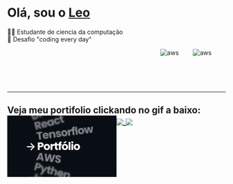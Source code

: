 #  Olá, sou o <a href="https://www.linkedin.com/in/leonardosimplicio/"> Leo</a>
👨‍💻 Estudante de ciencia da computação<br>
🧠 Desafio "coding every day"

<img src="https://images.credly.com/size/110x110/images/00634f82-b07f-4bbd-a6bb-53de397fc3a6/image.png"  align="right" alt="aws
" width="15%" height=auto>
<img src="https://images.credly.com/size/110x110/images/abeddce9-21fc-4db5-a76f-2aba2fec4e76/IBM_20Z_20Day_20SE_20AI_20and_20Data.png"  align="right" alt="aws
" width="15%" height=auto>
<br>
<br>
<br>
<br>
<br>
<hr>
<div align="right">
    <h2 align = "left">Veja meu portifolio clickando no gif a baixo:
    <br>
    <a href = "https://www.txsp.com.br/">
        <img src="https://github.com/leotxsp/leotxsp/blob/main/Assets/Portifolio.gif?raw=true"  align="left" alt="Portifolio" width = 50% autoplay loop>
    </a>
  <a href="https://github.com/leotxsp/">
    <img width=50% align="center"  src="https://github-readme-streak-stats.herokuapp.com?user=Leotxsp&theme=dark&hide_border=true" />
    <img width=50% align="center" src="https://github-readme-stats.vercel.app/api/top-langs/?username=leotxsp&theme=dark&hide_border=true&&layout=compact"/>
  </a>
</div>
